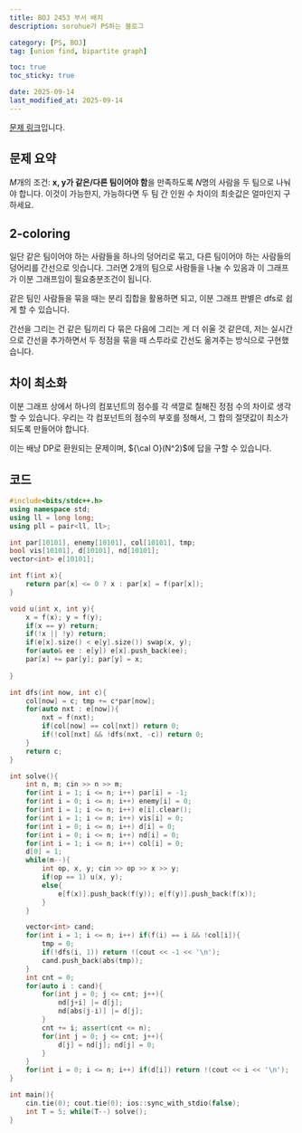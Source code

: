 ```yaml
---
title: BOJ 2453 부서 배치
description: sorohue가 PS하는 블로그

category: [PS, BOJ]
tag: [union find, bipartite graph]

toc: true
toc_sticky: true

date: 2025-09-14
last_modified_at: 2025-09-14
---
```


[문제 링크](https://boj.kr/2453)입니다.

## 문제 요약

$M$개의 조건: **x, y가 같은/다른 팀이어야 함**을 만족하도록 $N$명의 사람을 두 팀으로 나눠야 합니다. 이것이 가능한지, 가능하다면 두 팀 간 인원 수 차이의 최솟값은 얼마인지 구하세요.

## 2-coloring

일단 같은 팀이어야 하는 사람들을 하나의 덩어리로 묶고, 다른 팀이어야 하는 사람들의 덩어리를 간선으로 잇습니다. 그러면 2개의 팀으로 사람들을 나눌 수 있음과 이 그래프가 이분 그래프임이 필요충분조건이 됩니다.

같은 팀인 사람들을 묶을 때는 분리 집합을 활용하면 되고, 이분 그래프 판별은 dfs로 쉽게 할 수 있습니다.

간선을 그리는 건 같은 팀끼리 다 묶은 다음에 그리는 게 더 쉬울 것 같은데, 저는 실시간으로 간선을 추가하면서 두 정점을 묶을 때 스투라로 간선도 옮겨주는 방식으로 구현했습니다.

## 차이 최소화

이분 그래프 상에서 하나의 컴포넌트의 점수를 각 색깔로 칠해진 정점 수의 차이로 생각할 수 있습니다. 우리는 각 컴포넌트의 점수의 부호를 정해서, 그 합의 절댓값이 최소가 되도록 만들어야 합니다.

이는 배낭 DP로 환원되는 문제이며, ${\cal O}(N^2)$에 답을 구할 수 있습니다. 

## 코드

```cpp
#include<bits/stdc++.h>
using namespace std;
using ll = long long;
using pll = pair<ll, ll>;

int par[10101], enemy[10101], col[10101], tmp;
bool vis[10101], d[10101], nd[10101];
vector<int> e[10101];

int f(int x){
	return par[x] <= 0 ? x : par[x] = f(par[x]);
}

void u(int x, int y){
	x = f(x); y = f(y);
	if(x == y) return;
	if(!x || !y) return;
	if(e[x].size() < e[y].size()) swap(x, y);
	for(auto& ee : e[y]) e[x].push_back(ee);
	par[x] += par[y]; par[y] = x;
	
}

int dfs(int now, int c){
	col[now] = c; tmp += c*par[now];
	for(auto nxt : e[now]){
		nxt = f(nxt);
		if(col[now] == col[nxt]) return 0;
		if(!col[nxt] && !dfs(nxt, -c)) return 0;
	}
	return c;
}

int solve(){
	int n, m; cin >> n >> m;
	for(int i = 1; i <= n; i++) par[i] = -1;
	for(int i = 0; i <= n; i++) enemy[i] = 0;
	for(int i = 1; i <= n; i++) e[i].clear();
	for(int i = 1; i <= n; i++) vis[i] = 0;
	for(int i = 0; i <= n; i++) d[i] = 0;
	for(int i = 0; i <= n; i++) nd[i] = 0;
	for(int i = 1; i <= n; i++) col[i] = 0;
	d[0] = 1;
	while(m--){
		int op, x, y; cin >> op >> x >> y;
		if(op == 1) u(x, y);
		else{
			e[f(x)].push_back(f(y)); e[f(y)].push_back(f(x));
		}
	}

	vector<int> cand;
	for(int i = 1; i <= n; i++) if(f(i) == i && !col[i]){
		tmp = 0;
		if(!dfs(i, 1)) return !(cout << -1 << '\n');
		cand.push_back(abs(tmp));
	}
	int cnt = 0;
	for(auto i : cand){
		for(int j = 0; j <= cnt; j++){
			nd[j+i] |= d[j];
			nd[abs(j-i)] |= d[j];
		}
		cnt += i; assert(cnt <= n);
		for(int j = 0; j <= cnt; j++){
			d[j] = nd[j]; nd[j] = 0;
		}
	}
	for(int i = 0; i <= n; i++) if(d[i]) return !(cout << i << '\n');
}

int main(){
	cin.tie(0); cout.tie(0); ios::sync_with_stdio(false);
	int T = 5; while(T--) solve();
}
```